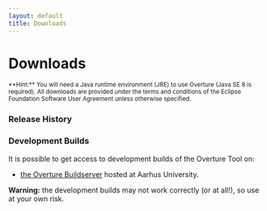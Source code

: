 ```yaml
---
layout: default
title: Downloads
---
```


<link rel="stylesheet" href="/css/releases.css">
<script src="https://code.jquery.com/jquery-1.11.1.min.js">
</script>
<script src="/javascripts/moment-with-langs.js"></script>
<script src="/javascripts/github-releases.js"></script>
<script>updateDownloadPage();</script>


# Downloads

<div id="div-current-release"></div>

<small>
**Hint:**
You will need a Java runtime environment (JRE) to use Overture (Java SE 8 is required). All downloads are provided under the terms and conditions of the Eclipse Foundation Software User Agreement unless otherwise specified.
</small>

### Release History

<div id="div-release-history"></div>

### Development Builds

It is possible to get access to development builds of the Overture Tool on:

 * [the Overture Buildserver](https://overture.au.dk) hosted at Aarhus University. 

**Warning:** the development builds may not work correctly (or at all!), so use at your own risk.

